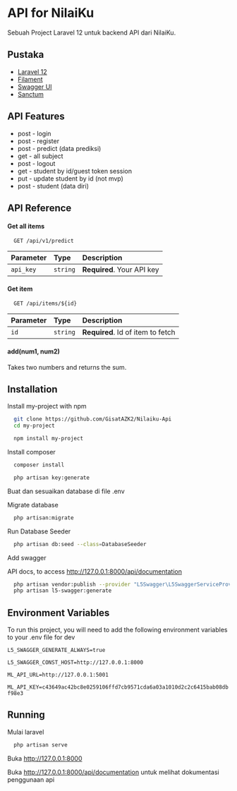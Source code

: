 # API for NilaiKu

Sebuah Project Laravel 12 untuk backend API dari NilaiKu.


## Pustaka

 - [Laravel 12](https://laravel.com)
 - [Filament](#)
 - [Swagger UI](#)
 - [Sanctum](#)


## API Features

- post - login
- post - register
- post - predict (data prediksi) 
- get - all subject
- post - logout
- get - student by id/guest token session 
- put - update student by id (not mvp)
- post - student (data diri) 

## API Reference

#### Get all items

```http
  GET /api/v1/predict
```

| Parameter | Type     | Description                |
| :-------- | :------- | :------------------------- |
| `api_key` | `string` | **Required**. Your API key |

#### Get item

```http
  GET /api/items/${id}
```

| Parameter | Type     | Description                       |
| :-------- | :------- | :-------------------------------- |
| `id`      | `string` | **Required**. Id of item to fetch |

#### add(num1, num2)

Takes two numbers and returns the sum.


## Installation

Install my-project with npm

```bash
  git clone https://github.com/GisatAZK2/Nilaiku-Api
  cd my-project

  npm install my-project
```
Install composer

```bash
  composer install
```

```bash
  php artisan key:generate
```
Buat dan sesuaikan database di file .env

Migrate database

```bash
  php artisan:migrate
```

Run Database Seeder

```bash
  php artisan db:seed --class=DatabaseSeeder
```

Add swagger

API docs, to access http://127.0.0.1:8000/api/documentation

```bash
  php artisan vendor:publish --provider "L5Swagger\L5SwaggerServiceProvider"
  php artisan l5-swagger:generate
```
## Environment Variables

To run this project, you will need to add the following environment variables to your .env file for dev

`L5_SWAGGER_GENERATE_ALWAYS=true`

`L5_SWAGGER_CONST_HOST=http://127.0.0.1:8000`

`ML_API_URL=http://127.0.0.1:5001`

`ML_API_KEY=c43649ac42bc8e0259106ffd7cb9571cda6a03a1010d2c2c6415bab08dbf98e3`


## Running 

Mulai laravel

```bash
  php artisan serve
```

Buka http://127.0.0.1:8000

Buka http://127.0.0.1:8000/api/documentation untuk melihat dokumentasi penggunaan api

